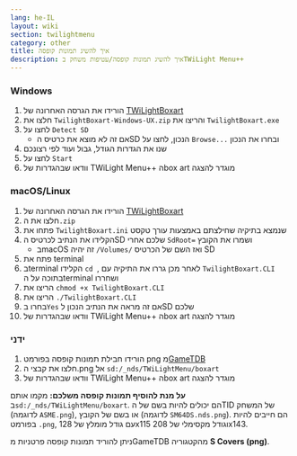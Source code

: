 ```yaml
---
lang: he-IL
layout: wiki
section: twilightmenu
category: other
title: איך להשיג תמונות קופסה
description: איך להשיג תמונות קופסה/עטיפות משחק בTWiLight Menu++
---
```


### Windows
1. הורידו את הגרסה האחרונה של [TWiLightBoxart](https://github.com/KirovAir/TwilightBoxart/releases)
1. חלצו את `TwilightBoxart-Windows-UX.zip` והריצו את `TwilightBoxart.exe`
1. לחצו על `Detect SD`
   - אם זה לא מוצא את כרטיס הSD הנכון, לחצו על `Browse...` ובחרו את הנכון
1. שנו את הגדרות הגודל, גבול ועוד לפי רצונכם
1. לחצו על `Start`
1. וודאו שבהגדרות של TWiLight Menu++ הbox art מוגדר להצגה

### macOS/Linux
1. הורידו את הגרסה האחרונה של [TWiLightBoxart](https://github.com/KirovAir/TwilightBoxart/releases)
1. חלצו את ה`.zip`
1. פתחו את `TwilightBoxart.ini` שנמצא בתיקיה שחילצתם באמצעות עורך טקסט
1. הקלידו את הנתיב לכרטיס הSD שלכם אחרי `SdRoot=` ושמרו את הקובץ
   - בmacOS זה יהיה `/Volumes/` ואז השם של הכרטיס SD
1. פתח את terminal
1. בterminal הקלידו `cd `, לאחר מכן גררו את התיקיה עם `TwilightBoxart.CLI` בתוכה על הterminal ושחררו
1. הריצו את `chmod +x TwilightBoxart.CLI`
1. הריצו את `./TwilightBoxart.CLI`
1. בחרו ב`Yes` אם זה מראה את הנתיב הנכון לSD שלכם
1. וודאו שבהגדרות של TWiLight Menu++ הbox art מוגדר להצגה

### ידני
1. הורידו חבילת תמונות קופסה בפורמט png מ[GameTDB](https://www.gametdb.com/DS/Downloads#cover_packs)
1. חלצו את קבצי ה.png אל `sd:/_nds/TWiLightMenu/boxart`
1. וודאו שבהגדרות של TWiLight Menu++ הbox art מוגדר להצגה

**על מנת להוסיף תמונות קופסה משלכם:** מקמו אותם ב`sd:/_nds/TWiLightMenu/boxart`. הם יכולים להיות בשם של הTID של המשחק (לדוגמה `ASME.png`), או בשם של הקובץ (לדוגמה `SM64DS.nds.png`). הם חייבים להיות בפורמט `.png`, עם גודל מומלץ של 128x115 וגודל מקסימלי של 208x143.

ניתן להוריד תמונות קופסה פרטניות מGameTDB מהקטגוריה **S Covers (png)**.
